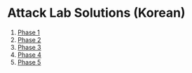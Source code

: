 # Attack Lab Solutions (Korean)

1. <a href = "https://velog.io/@vantaa89/Attack-Lab-level-1/"> Phase 1</a>
1. <a href = "https://velog.io/@vantaa89/Attack-Lab-level-2/"> Phase 2</a>
1. <a href = "https://velog.io/@vantaa89/Attack-Lab-level-3/"> Phase 3</a>
1. <a href = "https://velog.io/@vantaa89/Attack-Lab-level-4/"> Phase 4</a>
1. <a href = "https://velog.io/@vantaa89/Attack-Lab-level-5/"> Phase 5</a>